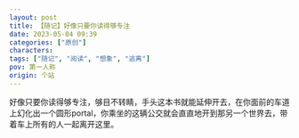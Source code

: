 ```yaml
---
layout: post
title: 【随记】好像只要你读得够专注
date: 2023-05-04 09:39
categories: ["原创"]
characters: 
tags: ["随记", "阅读", "想象", "逃离"]
pov: 第一人称
origin: 个站
---
```


好像只要你读得够专注，够目不转睛，手头这本书就能延伸开去，在你面前的车道上幻化出一个圆形portal，你乘坐的这辆公交就会直直地开到那另一个世界去，带着车上所有的人一起离开这里。
